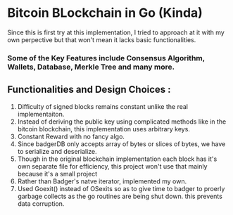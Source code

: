 # Bitcoin BLockchain in Go (Kinda) 
Since this is first try at this implementation, I tried to approach at it with my own perpective but that won't mean it lacks basic functionalities.

### Some of the Key Features include Consensus Algorithm, Wallets, Database, Merkle Tree and many more.

## Functionalities and Design Choices : 
1. Difficulty of signed blocks remains constant unlike the real implementaiton.
2. Instead of deriving the public key using complicated methods like in the bitcoin blockchain, this implementation uses arbitrary keys.
3. Constant Reward with no fancy algo.
4. Since badgerDB only accepts array of bytes or slices of bytes, we have to serialize and deserialize.
5. Though in the original blockchain implementation each block has it's own separate file for efficiency, this project won't use that mainly because it's a small project
6. Rather than Badger's natve iterator, implemented my own.
7. Used Goexit() instead of OSexits so as to give time to badger to proerly garbage collects as the go routines are being shut down. this prevents data corruption.

